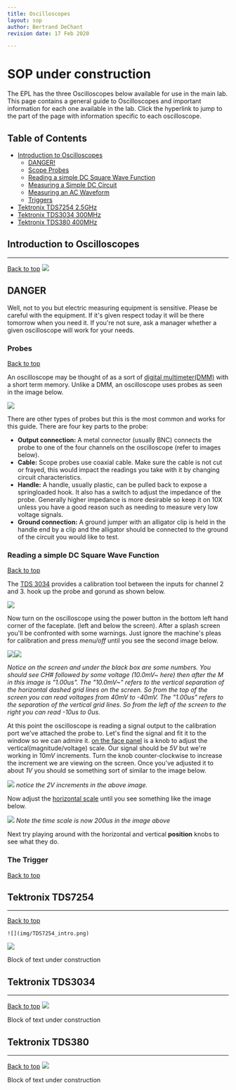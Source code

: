```yaml
---
title: Oscilloscopes
layout: sop
author: Bertrand DeChant
revision date: 17 Feb 2020

---
```


# SOP under construction

The EPL has the three Oscilloscopes below available for use in the main lab. This page contains a general guide to Oscilloscopes and important information for each one available in the lab. Click the hyperlink to jump to the part of the page with information specific to each oscilloscope.

## Table of Contents
* [Introduction to Oscilloscopes](#introduction-to-oscilloscopes)
  * [DANGER!](#danger)
  * [Scope Probes](#probes)
  * [Reading a simple DC Square Wave Function](#reading-a-simple-dc-square-wave-function)
  * [Measuring a Simple DC Circuit]()
  * [Measuring an AC Waveform]()
  * [Triggers]()
* [Tektronix TDS7254 2.5GHz](#tektronix-tds7254)
* [Tektronix TDS3034 300MHz](#tektronix-tds3034)
* [Tektronix TDS380 400MHz](#tektronix-tds380)

## Introduction to Oscilloscopes
---
[Back to top](#table-of-contents)
 	![](img/superannoyingclipartoscope.png)

## **DANGER**
Well, not to you but electric measuring equipment is sensitive. Please be careful with the equipment. If it's given respect today it will be there tomorrow when you need it. If you're not sure, ask a manager whether a given oscilloscope will work for your needs.

### Probes
[Back to top](#table-of-contents)

An oscilloscope may be thought of as a sort of [digital multimeter(DMM)](../dmm) with a short term memory. Unlike a DMM, an oscilloscope uses probes as seen in the image below.

![](img/scope_probe.png)

There are other types of probes but this is the most common and works for this guide. There are four key parts to the probe:
  * **Output connection:** A metal connector (usually BNC) connects the probe to one of the four channels on the oscilloscope (refer to images below). 
  * **Cable:** Scope probes use coaxial cable. Make sure the cable is not cut or frayed, this would impact the readings you take with it by changing circuit characteristics.
  * **Handle:** A handle, usually plastic, can be pulled back to expose a springloaded hook. It also has a switch to adjust the impedance of the probe. Generally higher impedance is more desirable so keep it on 10X unless you have a good reason such as needing to measure very low voltage signals.
  * **Ground connection:** A ground jumper with an alligator clip is held in the handle end by a clip and the alligator should be connected to the ground of the circuit you would like to test.

### Reading a simple DC Square Wave Function
[Back to top](#table-of-contents)

The [TDS 3034](#tektronix-tds3034) provides a calibration tool between the inputs for channel 2 and 3. hook up the probe and gorund as shown below.

![](img/3034cal-port.png)

Now turn on the oscilloscope using the power button in the bottom left hand corner of the faceplate. (left and below the screen). After a splash screen you'll be confronted with some warnings. Just ignore the machine's pleas for calibration and press *menu/off* until you see the second image below.

![](img/menu_off3034.png)![](img/first_screen3034.png)

*Notice on the screen and under the black box are some numbers. You should see CH# followed by some voltage (10.0mV~ here) then after the M in this image is "1.00us". The "10.0mV~" refers to the vertical separation of the horizontal dashed grid lines on the screen. So from the top of the screen you can read voltages from 40mV to -40mV. The "1.00us" refers to the separation of the vertical grid lines. So from the left of the screen to the right you can read -10us to 0us.*

At this point the oscilloscope is reading a signal output to the calibration port we've attached the probe to. Let's find the signal and fit it to the window so we can admire it. [on the face panel]() is a knob to adjust the vertical(magnitude/voltage) scale. Our signal should be *5V* but we're working in 10*mV* increments. Turn the knob counter-clockwise to increase the increment we are viewing on the screen. Once you've adjusted it to about *1V* you should se something sort of similar to the image below.

![](img/vzoom1_3034.png)
 *notice the 2V increments in the above image.*

Now adjust the [horizontal scale]() until you see something like the image below.

![](img/hzoom1_3034.png)
*Note the time scale is now 200us in the image above*

Next try playing around with the horizontal and vertical **position** knobs to see what they do.

### The Trigger
[Back to top](#table-of-contents)

## Tektronix TDS7254
---
[Back to top](#table-of-contents)

 	![](img/TDS7254_intro.png)

![](img/overview_7254.png)

Block of text under construction

## Tektronix TDS3034
---
[Back to top](#table-of-contents)
 	![](img/TDS3034_intro.png)

Block of text under construction

## Tektronix TDS380
---
[Back to top](#table-of-contents)
 	![](img/TDS380_intro.png)

Block of text under construction


